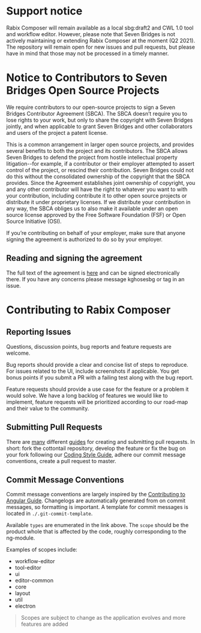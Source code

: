 # Support notice

Rabix Composer will remain available as a local sbg:draft2 and CWL 1.0 tool and workflow editor. However, please note that Seven Bridges is not actively maintaining or extending Rabix Composer at the moment (Q2 2021). The repository will remain open for new issues and pull requests, but please have in mind that those may not be processed in a timely manner.

# Notice to Contributors to Seven Bridges Open Source Projects

We require contributors to our open-source projects to sign a Seven
Bridges Contributor Agreement (SBCA). The SBCA doesn’t require you to
lose rights to your work, but only to share the copyright with Seven
Bridges jointly, and when applicable to grant Seven Bridges and other
collaborators and users of the project a patent license.

This is a common arrangement in larger open source projects, and
provides several benefits to both the project and its contributors. The
SBCA allows Seven Bridges to defend the project from hostile
intellectual property litigation--for example, if a contributor or their
employer attempted to assert control of the project, or rescind their
contribution. Seven Bridges could not do this without the consolidated
ownership of the copyright that the SBCA provides. Since the Agreement
establishes joint ownership of copyright, you and any other contributor
will have the right to whatever you want to with your contribution,
including contribute it to other open source projects or distribute it
under proprietary licenses. If we distribute your contribution in any
way, the SBCA obliges us to also make it available under an open source
license approved by the Free Software Foundation (FSF) or Open Source
Initiative (OSI).

If you’re contributing on behalf of your employer, make sure that anyone
signing the agreement is authorized to do so by your employer.

## Reading and signing the agreement

The full text of the agreement is [here][sbca] and can be signed electronically
there. If you have any concerns please message kghosesbg or tag in an issue.

[sbca]: https://secure.na1.echosign.com/public/esignWidget?wid=CBFCIBAA3AAABLblqZhAYIK35OEVyaSeHV8_HAhxvLi8kvnyLEA2XPDjQWLbnIW58jAU6QSYzt-e8Wba-65k*

# Contributing to Rabix Composer

## Reporting Issues

Questions, discussion points, bug reports and feature requests are welcome.

Bug reports should provide a clear and concise list of steps to reproduce. For issues related to the UI, include screenshots if applicable. You get bonus points if you submit a PR with a failing test along with the bug report.

Feature requests should provide a use case for the feature or a problem it would solve. We have a long backlog of features we would like to implement, feature requests will be prioritized according to our road-map and their value to the community.

## Submitting Pull Requests

There are [many](https://help.github.com/articles/creating-a-pull-request/) different [guides](https://yangsu.github.io/pull-request-tutorial/) for creating and submitting pull requests. In short: fork the cottontail repository, develop the feature or fix the bug on your fork following our [Coding Style Guide](https://github.com/rabix/cottontail-frontend/blob/master/doc/dev/coding-style-guide.md), adhere our commit message conventions, create a pull request to master. 

## Commit Message Conventions

Commit message conventions are largely inspired by the [Contributing to Angular Guide](https://github.com/angular/angular/blob/master/CONTRIBUTING.md#-commit-message-guidelines). Changelogs are automatically generated from on commit messages, so formatting is important. A template for commit messages is located in `./.git-commit-template`.

Available `types` are enumerated in the link above. The `scope` should be the product whole that is affected by the code, roughly corresponding to the ng-module.

Examples of scopes include:

- workflow-editor
- tool-editor
- ui
- editor-common
- core
- layout
- util
- electron

> Scopes are subject to change as the application evolves and more features are added